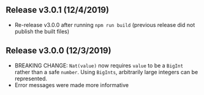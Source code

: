 ## Release v3.0.1 (12/4/2019)

* Re-release v3.0.0 after running `npm run build` (previous release
  did not publish the built files)

## Release v3.0.0 (12/3/2019)

* BREAKING CHANGE: `Nat(value)` now requires `value` to be a `BigInt`
  rather than a safe `number`. Using `BigInts`, arbitrarily large
  integers can be represented.
* Error messages were made more informative
